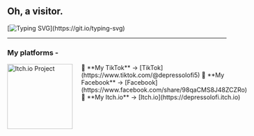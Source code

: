 ## Oh, a visitor.

[![Typing SVG](https://readme-typing-svg.herokuapp.com?font=Fira+Code&pause=1000&color=9F00FF&background=E7E8FF00&width=435&lines=Hay+There%2C+I+am+Depresso...;I+write+code+for+sheer+pleasure.)](https://git.io/typing-svg)

---

### My platforms -

<div style="display: flex; align-items: flex-start;">
  <img src="https://img.itch.zone/aW1nLzE2ODAxNjMwLnBuZw==/315x250%23c/Q7qthF.png" alt="Itch.io Project" style="width: 150px; margin-right: 20px;">
  <div>
    🖤 **My TikTok** -> [TikTok](https://www.tiktok.com/@depressolofi5)  
    💙 **My Facebook** -> [Facebook](https://www.facebook.com/share/98qaCMS8J48ZCZRo)  
    💜 **My Itch.io** -> [Itch.io](https://depressolofi.itch.io)
  </div>
</div>
